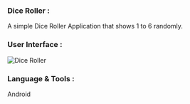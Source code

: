### Dice Roller :

A simple Dice Roller Application that shows 1 to 6 randomly.

### User Interface :
 
![Dice Roller](https://user-images.githubusercontent.com/36065206/100701231-396dc080-33c5-11eb-8ae4-7d043ac3e4a1.png)

### Language & Tools :

Android
